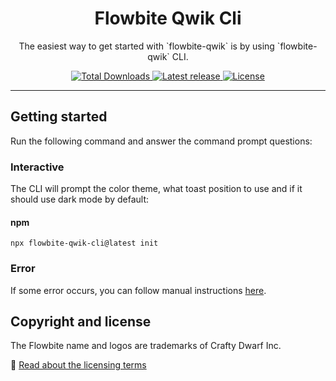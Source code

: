 <div style="text-align: center">
  <h1>Flowbite Qwik Cli</h1>

  <p>
    The easiest way to get started with `flowbite-qwik` is by using `flowbite-qwik` CLI.
  </p>
  <p>
    <a href="https://www.npmjs.com/package/flowbite-qwik-cli">
      <img src="https://img.shields.io/npm/dt/flowbite-qwik-cli.svg" alt="Total Downloads">
    </a>
    <a href="https://badge.fury.io/js/flowbite-qwik-cli">
      <img alt="Latest release" src="https://badge.fury.io/js/flowbite-qwik-cli.svg">
    </a>
    <a href="https://flowbite.com/getting-started/license/">
      <img src="https://img.shields.io/badge/license-MIT-blue" alt="License">
    </a>
  </p>
</div>

---

## Getting started

Run the following command and answer the command prompt questions:

### Interactive

The CLI will prompt the color theme, what toast position to use and if it should use dark mode by default:

#### npm

```
npx flowbite-qwik-cli@latest init
```

### Error

If some error occurs, you can follow manual instructions [here](https://github.com/qwikerx/flowbite-qwik/blob/main/packages/lib/README.md#manual-way-via-npm).

## Copyright and license

The Flowbite name and logos are trademarks of Crafty Dwarf Inc.

📝 [Read about the licensing terms](https://flowbite.com/getting-started/license/)
